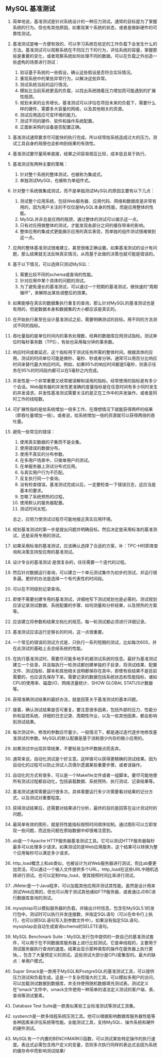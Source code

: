 ## MySQL 基准测试

1. 简单地说，基准测试是针对系统设计的一种压力测试。通常的目标是为了掌握系统的行为。但也有其他原因，如重现某个系统的状态，或者是做新硬件的可靠性测试。

2. 基准测试是唯一方便有效的、可以学习系统在给定的工作负载下会发生什么的方法。基准测试可以观察系统在不同压力下的行为，评估系统的容量，掌握那些是重要的变化，或者观察系统如何处理不同的数据。可以在负载之外创造一些虚构的场景进行测试：

   1. 验证基于系统的一些假设，确认这些假设是否符合实际情况。
   2. 重现系统中的某些异常行为，以解决这些异常。
   3. 测试系统当前的运行情况。
   4. 模拟比当前系统更高的负载，以找出系统随着压力增加而可能遇到的扩展性瓶颈。
   5. 规划未来的业务增长。基准测试可以评估在项目未来的负载下，需要什么样的硬件，需要多大容量的网络，以及其他相关的资源。
   6. 测试应用适应可变环境的能力。
   7. 测试不同的硬件、软件和操作系统配置。
   8. 正面新采购的设备是否配置正确。

3. 基准测试通常要求尽可能快的执行完成，所以经常给系统造成过大的压力。测试工具自身的局限也会影响到结果的有效性。

4. 基准测试要尽量简单直接，结果之间容易相互比较，成本低且易于执行。

5. 基准测试有两种主要的策略：

   1. 针对整个系统的整体测试，也被称为集成式。
   2. 单独测试MySQl，也被称为单组件式。

6. 针对整个系统做集成测试，而不是单独测试MySQL的原因主要有以下几点：

   1. 测试整个应用系统，包括Web服务器、应用代码、网络和数据库是非常有用的，因为用户关注的不仅仅是MySQL本身的性能，而是应用整体的性能。
   2. MySQL并非总是应用的瓶颈，通过整体的测试可以揭示这一点。
   3. 只有对应用做整体的测试，才能发现各部分之间的缓存带来的影响。
   4. 整体应用的集成式更能揭示应用的真实表现，而单独的组件测试很难做到这一点。

7. 应用的整体基准测试很难建立，甚至很难正确设置。如果基准测试的设计有问题，那么结果就无法反映真实情况，从而基于此做的决策也就可能是错误的。

8. 基于以下情况，可以选择只测试MySQL：

   1. 需要比较不同的schema或查询的性能。
   2. 针对应用中某个具体的问题的测试。
   3. 为了避免漫长的基准测试，可以通过一个短期的基准测试，做快速的“周期循环”，来解除出某些调整后的效果。

9. 如果能够在真实的数据集执行重复的查询，那么针对MySQL的基准测试也是有用的，但是数据本身和数据集的大小都应该是真实的。

10. 在开始执行甚至在设计基准测试之前，需要明确测试的目标。用不同的方法测试不同的指标。

11. 吞吐量指的是单位时间内的事务处理数，经典的数据库应用测试指标。测试单位时每秒事务数（TPS），有些也采用每分钟的事务数。

12. 响应时间或者延迟，这个指标用于测试任务所需的整体时间。根据具体的应用，测试的时间单位可能是微秒、毫秒、秒或者分钟。通常可以用百分比响应时间来替代最大响应时间。例如，如果95%的响应时间都是5毫秒，则表示任务在95%的时间段内都可以在5毫秒之内完成。

13. 并发性是一个非常重要又经常被误解和误用的指标。经常使用的指标是有多少个会话。Web服务器的并发性更准确的度量指标是在任意时间有多少同时发生的并发请求。并发性基准测试需要关注的是正在工作中的并发操作，或者是同时工作的线程数。

14. 可扩展性指的是给系统增加一倍多工作，在理想情况下就能获得两杯的结果（即吞吐量增加一倍）。或者说，给系统增加一倍的资源就可以获得两倍的吞吐量。

15. 避免一些常见的错误：

    1. 使用真实数据的子集而不是全集。
    2. 使用错误的数据分布。
    3. 使用不真实的分布参数。
    4. 在多用户场景中，只做单用户的测试。
    5. 在单服务器上测试分布式应用。
    6. 与真实用户行为不匹配。
    7. 反复执行同一个查询。
    8. 没有检查错误。基准测试完成以后，一定要检查一下错误日志，这应当是基本的要求。
    9. 忽略了系统预热的过程。
    10. 使用默认的服务器配置。
    11. 测试时间太短。

    总之，应努力使测试过程尽可能地接近真实应用环境。

16. 规划基准测试的第一步是提出问题并明确目标。然后决定是采用标准的基准测试，还是采用专用的测试。

17. 如果采用标准的基准测试，应该确认选择了合适的方案，补：TPC-H时即席查询和决策支持型应用的基准测试。

18. 设计专业的基准测试·是很复杂的，往往需要一个迭代的过程。

19. 然后针对数据运行查询，可以建立一个单元测试集作为初步的测试，并运行很多遍。更好的办法是选择一个有代表性的时间段。

20. 可以在不同级别记录查询。

21. 即使不需要创建专用的基准测试，详细地写下测试规划也是必需的。测试规划应该记录测试数据、系统配置的步骤、如何测量和分析结果，以及预热的方案等。

22. 应该建立将参数和结果文档化的规范，每一轮测试都必须进行详细记录。

23. 基准测试应该运行足够长的时间，这一点很重要。

24. 一个常见的错误的测试方式是，只执行一系列短期的测试，比如每次60S，并在此测试的基础上去总结系统的性能。

25. 在执行基准测试时，需要尽可能多地手机被测试系统的信息。最好为基准测试建立一个目录，并且每执行一轮测试都创建单独的子目录，将测试结果、配置文件、测试指标、脚本和其他相关说明都保存在其中。即使有些结果不是目前需要的，也应该先保存下来。需要记录的数据包括系统状态和性能指标，诸如CPU的使用率、磁盘I/O、网络流量统计、SHOW GLOBAL STATUS计数器等。

26. 获得准确测试结果的最好办法，就是回答关于基准测试的基本问题。

27. 接着，确认测试结果是否可重复。要注意很多因素，包括外部的压力、性能分析和监控系统、详细的日志记录、周期性作业，以及一些其他因素，都会影响到测试结果。

28. 每次测试中，修改的参数应尽量少。一般情况下，都是通过迭代逐步地修改基准测试的参数。MySQL的默认配置是基于消耗很少内存的极小应用的。

29. 如果测试中出现异常结果，不要轻易当作坏数据点而丢弃。

30. 通常来说，自动化测试是个好主意。这样做可以获得更精确的测试结果。因为自动化的过程可以防止测试人员偶尔遗漏某些重要步骤，或者误操作。

31. 自动化的方式有很多，可以是一个Makefile文件或者一组脚本。要尽可能地使所有测试过程都自动化，包括装载数据、系统预热、执行测试、记录结果等。

32. 基准测试通常需要运行很多次。具体需要运行多少次需要看对结果的记分方式，以及测试对重要程度。

33. 获得测试结果后，还需要对结果进行分析，最终的目的是回答在设计测试时的问题。

34. 最简单有效的图形，就是将性能指标按照时间顺序绘制。通过图形可以立即发现一些问题，而这些问题在原始数据中却很难注意到。

35. ab是一个Apache HTTP服务器基准测试工具。它可以测试HTTP服务器每秒最多可以处理多少请求。如果测试的是Web应用服务，这个结果可以转换为整个应用每秒可以满足多少请求。

36. http_load概念上和ab类似，也被设计为对Web服务器进行测试，但比ab要更加灵活。可以通过一个输入文件提供多个URL，http_load在这些URL中随机选择进行测试。也可以定制http_load，使其按照时间比率进行测试。

37. JMeter是一个Java程序，可以加载其他应用并测试其性能。虽然是设计用来测试Web应用的，但也可以用于测试其他诸如FTP服务器，或者通过JDBC进行数据库查询的测试。

38. mysqlslap可以模拟服务器的负载，并输出计时信息。包含在MySQL5.1的发行包中。测试时可以执行并发连接数，并指定SQL语句（可以在命令行上执行，也可以把SQL语句写入到参数文件中）。如果没有指定SQL语句，mysqlslap会自动生成查询schema的SELETE语句。

39. MySQL Benchmark Suite：MySQL发行包中提供的一款自己的基准测试套件，可以用于在不同数据库服务器上进行比较测试。它是单线程的，主要用于测试服务器执行查询的速度。结果会显示那种类型的操作在服务器上执行更快。，包含了大量预定义的测试。这些测试大部分是CPU密集型的。最大的缺点：单用户模式。

40. Super Smack是一款用于MySQL和PostgreSQL的基准测试工具，可以提供压力测试和负载生成。这是一个复杂而强大的工具，可以模拟多用户的访问，可以加载测试数据到数据库，并支持使用随机数据填充测试表。测试定义在“smack”文件中，smack文件使用一种简单的语法定义测试的客户端、表、查询等测试要素。

41. Database Test Suite是一款类似某些工业标准测试等测试工具集。

42. sysbench是一款多线程系统压测工具。他可以根据影响数据库服务器性能等各种因素来评估系统等性能。全能测试工具，支持MySQL、操作系统和硬件的硬件测试。

43. MySQL有一个内置的BENCHMARK()函数，可以测试某些特定操作的执行速度。表达式必需包含用户定义的变量，否则多次执行同样的表达式会因为系统的缓存命中而影响测试结果/